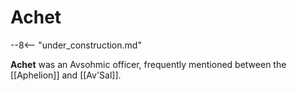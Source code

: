 # Achet

--8<-- "under_construction.md"

**Achet** was an Avsohmic officer, frequently mentioned between the [[Aphelion]] and [[Av'Sal]].

